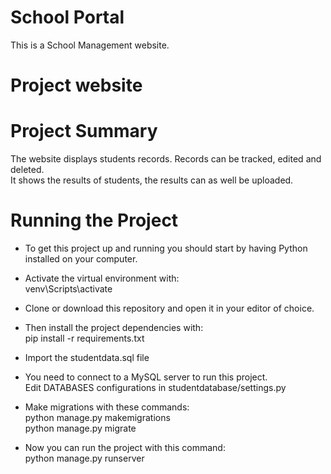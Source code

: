 # School Portal
This is a School Management website.
# Project website

# Project Summary
The website displays students records. Records can be tracked, edited and deleted. \
It shows the results of students, the results can as well be uploaded.

# Running the Project
- To get this project up and running you should start by having Python installed on your computer. 

- Activate the virtual environment with:\
  venv\Scripts\activate

- Clone or download this repository and open it in your editor of choice. 

- Then install the project dependencies with:\
  pip install -r requirements.txt

- Import the studentdata.sql file

- You need to connect to a MySQL server to run this project.\
  Edit DATABASES configurations in studentdatabase/settings.py

- Make migrations with these commands:\
  python manage.py makemigrations\
  python manage.py migrate

- Now you can run the project with this command:\
  python manage.py runserver
